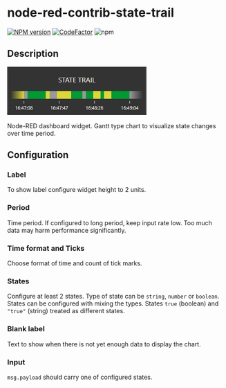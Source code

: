 # node-red-contrib-state-trail

[![NPM version][npm-image]][npm-url]
[![CodeFactor](https://www.codefactor.io/repository/github/hotnipi/node-red-contrib-ui-state-trail/badge)](https://www.codefactor.io/repository/github/hotnipi/node-red-contrib-ui-state-trail)
![npm](https://img.shields.io/npm/dm/node-red-contrib-ui-state-trail)

[npm-image]: http://img.shields.io/npm/v/node-red-contrib-ui-state-trail.svg
[npm-url]: https://www.npmjs.com/package/node-red-contrib-ui-state-trail


## Description
![node-red-contrib-ui-state-trail.JPG](images/node-red-contrib-ui-state-trail.JPG)

Node-RED dashboard widget. Gantt type chart to visualize state changes over time period.

## Configuration
### Label
To show label configure widget height to 2 units. 
  
### Period
Time period. If configured to long period, keep input rate low. Too much data may harm performance significantly.
        

### Time format and Ticks
Choose format of time and count of tick marks.
     
### States
Configure at least 2 states. Type of state can be <code>string</code>, <code>number</code> or <code>boolean</code>.  
States can be configured with mixing the types. States <code>true</code> (boolean) and <code>"true"</code> (string) treated as different states. 

### Blank label
Text to show when there is not yet enough data to display the chart. 

### Input
        
<code>msg.payload</code> should carry one of configured states. 